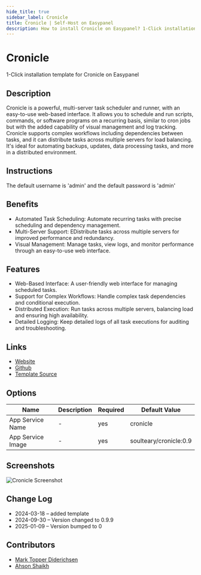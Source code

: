 ```yaml
---
hide_title: true
sidebar_label: Cronicle
title: Cronicle | Self-Host on Easypanel
description: How to install Cronicle on Easypanel? 1-Click installation template for Cronicle on Easypanel
---
```


<!-- generated -->

# Cronicle

1-Click installation template for Cronicle on Easypanel

## Description

Cronicle is a powerful, multi-server task scheduler and runner, with an easy-to-use web-based interface. It allows you to schedule and run scripts, commands, or software programs on a recurring basis, similar to cron jobs but with the added capability of visual management and log tracking. Cronicle supports complex workflows including dependencies between tasks, and it can distribute tasks across multiple servers for load balancing. It&#39;s ideal for automating backups, updates, data processing tasks, and more in a distributed environment.

## Instructions

The default username is &#39;admin&#39; and the default password is &#39;admin&#39;

## Benefits

- Automated Task Scheduling: Automate recurring tasks with precise scheduling and dependency management.
- Multi-Server Support: EDistribute tasks across multiple servers for improved performance and redundancy.
- Visual Management: Manage tasks, view logs, and monitor performance through an easy-to-use web interface.

## Features

- Web-Based Interface: A user-friendly web interface for managing scheduled tasks.
- Support for Complex Workflows: Handle complex task dependencies and conditional execution.
- Distributed Execution: Run tasks across multiple servers, balancing load and ensuring high availability.
- Detailed Logging: Keep detailed logs of all task executions for auditing and troubleshooting.

## Links

- [Website](https://cronicle.net/)
- [Github](https://github.com/jhuckaby/Cronicle)
- [Template Source](https://github.com/easypanel-io/templates/tree/main/templates/cronicle)

## Options

Name | Description | Required | Default Value
-|-|-|-
App Service Name | - | yes | cronicle
App Service Image | - | yes | soulteary/cronicle:0.9

## Screenshots

![Cronicle Screenshot](./assets/screenshot.png)

## Change Log

- 2024-03-18 – added template
- 2024-09-30 – Version changed to 0.9.9
- 2025-01-09 – Version bumped to 0

## Contributors

- [Mark Topper Diderichsen](https://github.com/marktopper)
- [Ahson Shaikh](https://github.com/MuhammadAhsanDonuts)
